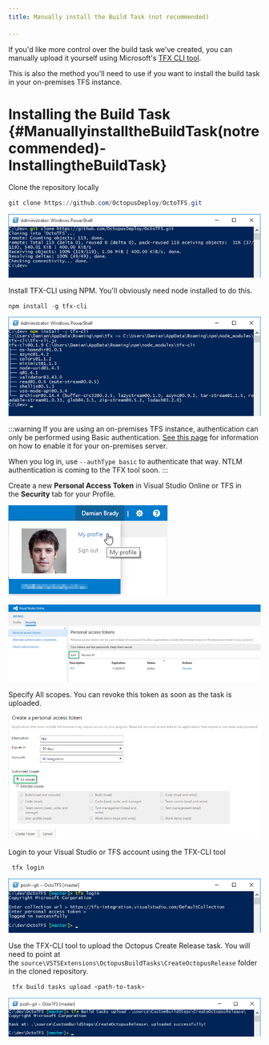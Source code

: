```yaml
---
title: Manually install the Build Task (not recommended)

---
```


If you'd like more control over the build task we've created, you can manually upload it yourself using Microsoft's [TFX CLI tool](https://github.com/Microsoft/tfs-cli).

This is also the method you'll need to use if you want to install the build task in your on-premises TFS instance.

# Installing the Build Task {#ManuallyinstalltheBuildTask(notrecommended)-InstallingtheBuildTask}

Clone the repository locally

```powershell
git clone https://github.com/OctopusDeploy/OctoTFS.git
```

![](/docs/images/3048587/3278346.png "width=500")

Install TFX-CLI using NPM. You'll obviously need node installed to do this.

```powershell
npm install -g tfx-cli
```

![](/docs/images/3048587/3278347.png "width=500")

:::warning
If you are using an on-premises TFS instance, authentication can only be performed using Basic authentication. [See this page](https://github.com/Microsoft/tfs-cli/blob/master/docs/configureBasicAuth.md) for information on how to enable it for your on-premises server.

When you log in, use `--authType basic` to authenticate that way. NTLM authentication is coming to the TFX tool soon.
:::

Create a new **Personal Access Token** in Visual Studio Online or TFS in the **Security** tab for your Profile.

![](/docs/images/3048587/3278348.png)

![](/docs/images/3048587/3278349.png "width=500")

Specify All scopes. You can revoke this token as soon as the task is uploaded.

![](/docs/images/3048587/3278350.png "width=500")

Login to your Visual Studio or TFS account using the TFX-CLI tool

```powershell
 tfx login
```

![](/docs/images/3048587/3278375.png "width=500")

Use the TFX-CLI tool to upload the Octopus Create Release task. You will need to point at the `source\VSTSExtensions\OctopusBuildTasks\CreateOctopusRelease` folder in the cloned repository.

```powershell
 tfx build tasks upload <path-to-task>
```

![](/docs/images/3048587/3278376.png "width=500")
